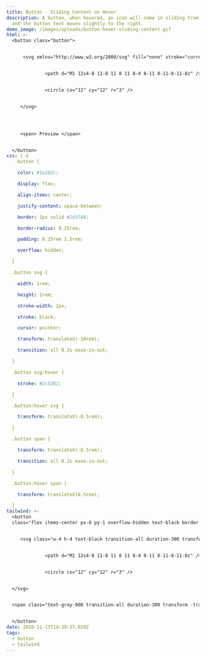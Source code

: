 ```yaml
---
title: Button - Sliding Content on Hover
description: A button, when hovered, an icon will come in sliding from the left
  and the button text moves slightly to the right.
demo_image: /images/uploads/button-hover-sliding-content.gif
html: >-
  <button class="button">


      <svg xmlns="http://www.w3.org/2000/svg" fill="none" stroke="currentColor" stroke-linecap="round" stroke-linejoin="round" stroke-width="2" viewBox="0 0 24 24">


              <path d="M1 12s4-8 11-8 11 8 11 8-4 8-11 8-11-8-11-8z" />


              <circle cx="12" cy="12" r="3" />


     </svg>




     <span> Preview </span>


  </button>
css: |-2
   .button {

    color: #1a202c;

    display: flex;

    align-items: center;

    justify-content: space-between;

    border: 1px solid #2d3748;

    border-radius: 0.25rem;

    padding: 0.25rem 1.5rem;

    overflow: hidden;

  }

  .button svg {

    width: 1rem;

    height: 1rem;

    stroke-width: 2px;

    stroke: black;

    cursor: pointer;

    transform: translateX(-10rem);

    transition: all 0.3s ease-in-out;

  }

  .button svg:hover {

    stroke: #2c5282;

  }

  .button:hover svg {

    transform: translateX(-0.5rem);

  }

  .button span {

    transform: translateX(-0.5rem);

    transition: all 0.3s ease-in-out;

  }

  .button:hover span {

    transform: translateX(0.5rem);

  }
tailwind: >-
  <button
  class="flex items-center px-6 py-1 overflow-hidden text-black border border-gray-800 rounded justify-evenly group">


     <svg class="w-4 h-4 text-black transition-all duration-300 transform -translate-x-40 border rounded-sm cursor-pointer stroke-2 group-hover:-translate-x-2 hover:text-blue-800" xmlns="http://www.w3.org/2000/svg" width="24" height="24" fill="none" stroke="currentColor" stroke-linecap="round" stroke-linejoin="round" stroke-width="2" viewBox="0 0 24 24">


              <path d="M1 12s4-8 11-8 11 8 11 8-4 8-11 8-11-8-11-8z" />


              <circle cx="12" cy="12" r="3" />


  </svg>


  <span class="text-gray-900 transition-all duration-300 transform -translate-x-2 group-hover:translate-x-2">Preview</span>


  </button>
date: 2020-11-13T14:29:27.029Z
tags:
  - button
  - tailwind
---
```

